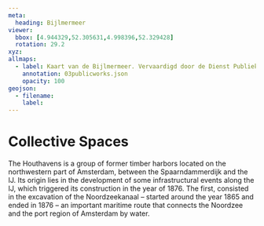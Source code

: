 ```yaml
---
meta:
  heading: Bijlmermeer
viewer:
  bbox: [4.944329,52.305631,4.998396,52.329428]
  rotation: 29.2
xyz:
allmaps:
  - label: Kaart van de Bijlmermeer. Vervaardigd door de Dienst Publieke Werken, afd. Landmeten en Kartografie, 1970. Scale 1:7000. Stadsarchief Amsterdam.
    annotation: 03publicworks.json
    opacity: 100
geojson:
  - filename: 
    label:
---
```

# Collective Spaces 
The Houthavens is a group of former timber harbors located on the northwestern part of Amsterdam, between the Spaarndammerdijk and the IJ. Its origin lies in the development of some infrastructural events along the IJ, which triggered its construction in the year of 1876. The first, consisted in the excavation of the Noordzeekanaal – started around the year 1865 and ended in 1876 – an important maritime route that connects the Noordzee and the port region of Amsterdam by water. 
